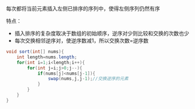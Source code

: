 每次都将当前元素插入左侧已排序的序列中，使得左侧序列仍然有序



特点：

+ 插入排序的复杂度取决于数组的初始顺序，逆序对少则比较和交换的次数也少
+ 每次交换相邻逆序对，使逆序数减1，所以交换次数=逆序数

```java
void sort(int[] nums){
    int length=nums.length;
    for(int i=1;i<length;i++){
        for(int j=i;j>0;j--){
            if(nums[j]<nums[j-1]){
                swap(nums,j,j-1);//交换逆序的元素
            }
        }
    }
}
```